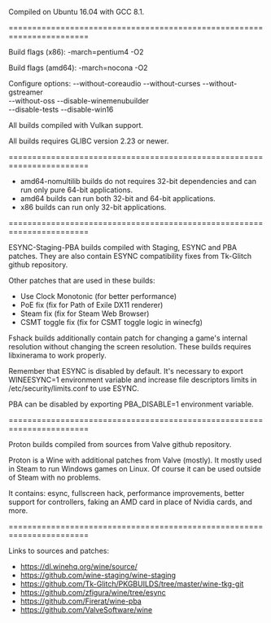 Compiled on Ubuntu 16.04 with GCC 8.1.

=======================================================================

Build flags (x86): -march=pentium4 -O2

Build flags (amd64): -march=nocona -O2

Configure options: --without-coreaudio --without-curses --without-gstreamer \
					--without-oss --disable-winemenubuilder \
					--disable-tests --disable-win16

All builds compiled with Vulkan support.

All builds requires GLIBC version 2.23 or newer.

=======================================================================

* amd64-nomultilib builds do not requires 32-bit dependencies and can
run only pure 64-bit applications.
* amd64 builds can run both 32-bit and 64-bit applications.
* x86 builds can run only 32-bit applications.

=======================================================================

ESYNC-Staging-PBA builds compiled with Staging, ESYNC and PBA patches.
They are also contain ESYNC compatibility fixes from Tk-Glitch
github repository.

Other patches that are used in these builds:

* Use Clock Monotonic		(for better performance)
* PoE fix					(fix for Path of Exile DX11 renderer)
* Steam fix					(fix for Steam Web Browser)
* CSMT toggle fix			(fix for CSMT toggle logic in winecfg)

Fshack builds additionally contain patch for changing a game's internal resolution 
without  changing the screen resolution. These builds requires libxinerama 
to work properly.

Remember that ESYNC is disabled by default. It's necessary to export
WINEESYNC=1 environment variable and increase file descriptors limits
in /etc/security/limits.conf to use ESYNC.

PBA can be disabled by exporting PBA_DISABLE=1 environment variable.

=======================================================================

Proton builds compiled from sources from Valve github repository.

Proton is a Wine with additional patches from Valve (mostly). It mostly
used in Steam to run Windows games on Linux. Of course it can be used
outside of Steam with no problems.

It contains: esync, fullscreen hack, performance improvements,
better support for controllers, faking an AMD card in place of Nvidia
cards, and more.

=======================================================================

Links to sources and patches:

* https://dl.winehq.org/wine/source/
* https://github.com/wine-staging/wine-staging
* https://github.com/Tk-Glitch/PKGBUILDS/tree/master/wine-tkg-git
* https://github.com/zfigura/wine/tree/esync
* https://github.com/Firerat/wine-pba
* https://github.com/ValveSoftware/wine
